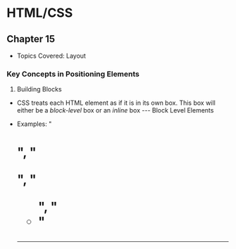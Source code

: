 # HTML/CSS

## Chapter 15

- Topics Covered: Layout

### Key Concepts in Positioning Elements

1. Building Blocks

- CSS treats each HTML element as if it is in its own box. This box will either be a <em>block-level</em> box or an <em>inline</em> box
--- Block Level Elements

* Examples: "<h1>", "<p>", "<ul>", "<li>"

---

